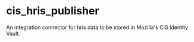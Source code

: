 # cis_hris_publisher
An integration connector for hris data to be stored in Mozilla's CIS Identity Vault.

